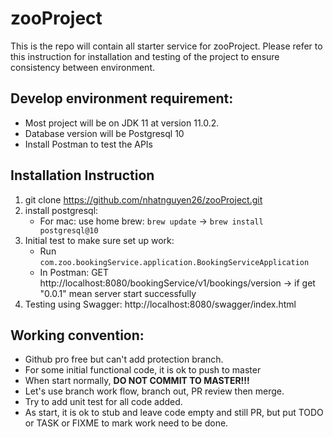 # zooProject

This is the repo will contain all starter service for zooProject.
Please refer to this instruction for installation and testing of the project to ensure consistency between environment.

## Develop environment requirement:

- Most project will be on JDK 11 at version 11.0.2.
- Database version will be Postgresql 10
- Install Postman to test the APIs

## Installation Instruction

1. git clone https://github.com/nhatnguyen26/zooProject.git
2. install postgresql:
    - For mac: use home brew: `brew update` -> `brew install postgresql@10`
3. Initial test to make sure set up work: 
    - Run `com.zoo.bookingService.application.BookingServiceApplication`
    - In Postman: GET http://localhost:8080/bookingService/v1/bookings/version -> if get "0.0.1" mean server start successfully
4. Testing using Swagger: http://localhost:8080/swagger/index.html

## Working convention:

- Github pro free but can't add protection branch.
- For some initial functional code, it is ok to push to master
- When start normally, **DO NOT COMMIT TO MASTER!!!**
- Let's use branch work flow, branch out, PR review then merge.
- Try to add unit test for all code added.
- As start, it is ok to stub and leave code empty and still PR, but put TODO or TASK or FIXME to mark work need to be done.
